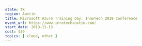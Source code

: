 ```yaml
---
state: TX
region: Austin
title: Microsoft Azure Training Day: InnoTech 2019 Conference
event_url: https://www.innotechaustin.com/
start_date: 2019-11-19
cost: $39
topics: [ cloud, other ]
---
```

